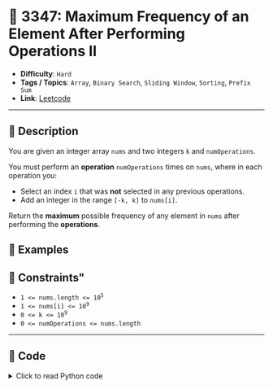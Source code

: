 # 🧩 3347: Maximum Frequency of an Element After Performing Operations II

- **Difficulty**: `Hard`
- **Tags / Topics**: `Array`, `Binary Search`, `Sliding Window`, `Sorting`, `Prefix Sum`
- **Link**: [Leetcode](https://leetcode.com/problems/maximum-frequency-of-an-element-after-performing-operations-ii/)

---

## 📜 Description

<p>You are given an integer array <code>nums</code> and two integers <code>k</code> and <code>numOperations</code>.</p>

<p>You must perform an <strong>operation</strong> <code>numOperations</code> times on <code>nums</code>, where in each operation you:</p>

<ul>
	<li>Select an index <code>i</code> that was <strong>not</strong> selected in any previous operations.</li>
	<li>Add an integer in the range <code>[-k, k]</code> to <code>nums[i]</code>.</li>
</ul>

<p>Return the <strong>maximum</strong> possible <span data-keyword="frequency-array">frequency</span> of any element in <code>nums</code> after performing the <strong>operations</strong>.</p>




## 🧪 Examples



## 📌 Constraints"
<ul>
	<li><code>1 &lt;= nums.length &lt;= 10<sup>5</sup></code></li>
	<li><code>1 &lt;= nums[i] &lt;= 10<sup>9</sup></code></li>
	<li><code>0 &lt;= k &lt;= 10<sup>9</sup></code></li>
	<li><code>0 &lt;= numOperations &lt;= nums.length</code></li>
</ul>



---
<!--- code section starts -->
## 🧠 Code



<details>
<summary>Click to read Python code</summary>

```python
class Solution:
    def maxFrequency(self, nums: List[int], k: int, numOperations: int) -> int:
        nums.sort()
        n = len(nums)
        res = 0

        fm = defaultdict(int)
        l, r = 0, 0
        for x in nums:
            while r < n and nums[r] <= x + k:
                fm[nums[r]] += 1
                r += 1
            while l < n and nums[l] < x - k:
                fm[nums[l]] -= 1
                l += 1

            mx_ops = r - l - fm[x]
            res = max(res, min(mx_ops, numOperations) + fm[x])

        l = 0
        for r in range(n):
            while l < n and nums[l] + (k * 2) < nums[r]:
                l += 1
            mx_ops = r - l + 1
            res = max(res, min(mx_ops, numOperations))

        return res

```

</details>
    

<!--- code section ends -->
